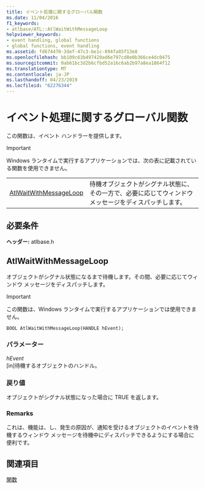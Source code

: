 ```yaml
---
title: イベント処理に関するグローバル関数
ms.date: 11/04/2016
f1_keywords:
- atlbase/ATL::AtlWaitWithMessageLoop
helpviewer_keywords:
- event handling, global functions
- global functions, event handling
ms.assetid: fd674470-3def-47c3-be1c-894fa85f13e8
ms.openlocfilehash: bb109c63b497420ad6e797cd8e0b366ce4dc0475
ms.sourcegitcommit: 0ab61bc3d2b6cfbd52a16c6ab2b97a8ea1864f12
ms.translationtype: MT
ms.contentlocale: ja-JP
ms.lasthandoff: 04/23/2019
ms.locfileid: "62276344"
---
```

# <a name="event-handling-global-functions"></a>イベント処理に関するグローバル関数

この関数は、イベント ハンドラーを提供します。

> [!IMPORTANT]
>  Windows ランタイムで実行するアプリケーションでは、次の表に記載されている関数を使用できません。

|||
|-|-|
|[AtlWaitWithMessageLoop](#atlwaitwithmessageloop)|待機オブジェクトがシグナル状態に、その一方で、必要に応じてウィンドウ メッセージをディスパッチします。|

## <a name="requirements"></a>必要条件

**ヘッダー:** atlbase.h

##  <a name="atlwaitwithmessageloop"></a>  AtlWaitWithMessageLoop

オブジェクトがシグナル状態になるまで待機します。その間、必要に応じてウィンドウ メッセージをディスパッチします。

> [!IMPORTANT]
>  この関数は、Windows ランタイムで実行するアプリケーションでは使用できません。

```
BOOL AtlWaitWithMessageLoop(HANDLE hEvent);
```

### <a name="parameters"></a>パラメーター

*hEvent*<br/>
[in]待機するオブジェクトのハンドル。

### <a name="return-value"></a>戻り値

オブジェクトがシグナル状態になった場合に TRUE を返します。

### <a name="remarks"></a>Remarks

これは、機能は、し、発生の原因が、通知を受けるオブジェクトのイベントを待機するウィンドウ メッセージを待機中にディスパッチできるようにする場合に便利です。

## <a name="see-also"></a>関連項目

[関数](../../atl/reference/atl-functions.md)
